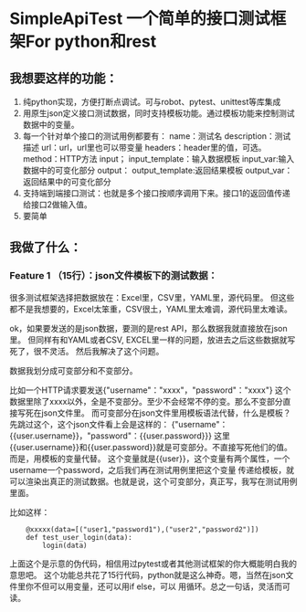 SimpleApiTest 一个简单的接口测试框架For python和rest
======

## 我想要这样的功能：
1. 纯python实现，方便打断点调试。可与robot、pytest、unittest等库集成
1. 用原生json定义接口测试数据，同时支持模板功能。通过模板功能来控制测试数据中的变量。
1. 每一个针对单个接口的测试用例都要有：
name：测试名
description：测试描述
url：url，url里也可以带变量
headers：header里的值，可选。
method：HTTP方法
input；
    input_template：输入数据模板
    input_var:输入数据中的可变化部分
output：
    output_template:返回结果模板
    output_var：返回结果中的可变化部分
1. 支持端到端接口测试：也就是多个接口按顺序调用下来。接口1的返回值传递给接口2做输入值。
1. 要简单


## 我做了什么：
### Feature 1 （15行）：json文件模板下的测试数据：
很多测试框架选择把数据放在：Excel里，CSV里，YAML里，源代码里。
但这些都不是我想要的，Excel太笨重，CSV很土，YAML里太难调，源代码里太难读。

ok，如果要发送的是json数据，要测的是rest API，那么数据我就直接放在json里。
但同样有和YAML或者CSV, EXCEL里一样的问题，放进去之后这些数据就写死了，很不灵活。
然后我解决了这个问题。

数据我划分成可变部分和不变部分。


比如一个HTTP请求要发送{"username"："xxxx"，"password"："xxxx"}
这个数据里除了xxxx以外，全是不变部分。至少不会经常不停的变。那么不变部分直接写死在json文件里。
而可变部分在json文件里用模板语法代替，什么是模板？先跳过这个，这个json文件看上会是这样的：
{"username"：{{user.username}}，"password"：{{user.password}}}
这里{{user.username}}和{{user.password}}就是可变部分。不直接写死他们的值。而是，用模板的变量代替。
这个变量就是{{user}}，这个变量有两个属性，一个username一个password，之后我们再在测试用例里把这个变量
传递给模板，就可以渲染出真正的测试数据。也就是说，这个可变部分，真正写，我写在测试用例里面。

比如这样：

        @xxxxx(data=[("user1,"password1"),("user2","password2")])
        def test_user_login(data):
            login(data)


上面这个是示意的伪代码，相信用过pytest或者其他测试框架的你大概能明白我的意思吧。
这个功能总共花了15行代码，python就是这么神奇。嗯，当然在json文件里你不但可以用变量，还可以用if else，可以
用循环。总之一句话，灵活而可读。





